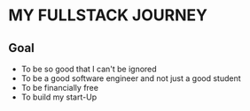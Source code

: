 # MY FULLSTACK JOURNEY
## Goal
* To be so good that I can't be ignored
* To be a good software engineer and not just a good student
* To be financially free
* To build my start-Up
